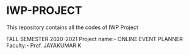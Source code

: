# IWP-PROJECT
This repository contains all the codes of IWP Project  

FALL SEMESTER 2020-2021
Project name:- ONLINE EVENT PLANNER 
Faculty:- Prof. JAYAKUMAR K
